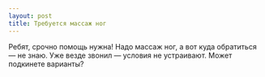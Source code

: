```yaml
---
layout: post 
title: Требуется массаж ног 
--- 
```

Ребят, срочно помощь нужна! Надо массаж ног, а вот куда обратиться — не знаю. Уже везде звонил — условия не устраивают. Может подкинете варианты?